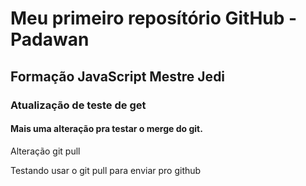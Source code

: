 # Meu primeiro reposítório GitHub - Padawan
## Formação JavaScript Mestre Jedi

### Atualização de teste de get

#### Mais uma alteração pra testar o merge do git.

Alteração git pull

Testando usar o git pull para enviar pro github